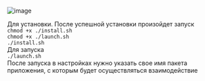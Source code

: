 ![image](https://user-images.githubusercontent.com/8039921/111179359-0f7b8b00-85bd-11eb-99ab-858278f891f9.png)

Для установки. После успешной установки произойдет запуск
<br/>
`chmod +x ./install.sh`
<br/>
`chmod +x ./launch.sh`
<br/>
`./install.sh`
<br/>
Для запуска
<br/>
`./launch.sh`
<br/>
После запуска в настройках нужно указать свое имя пакета приложения, с которым будет осуществляться взаимодействие

